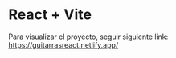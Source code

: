 # React + Vite

Para visualizar el proyecto, seguir siguiente link: https://guitarrasreact.netlify.app/